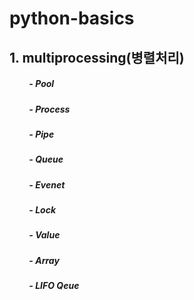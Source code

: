 # python-basics
## 1. multiprocessing(병렬처리)
##### &ensp;&ensp;&ensp;&ensp; - Pool
##### &ensp;&ensp;&ensp;&ensp; - Process
##### &ensp;&ensp;&ensp;&ensp; - Pipe
##### &ensp;&ensp;&ensp;&ensp; - Queue
##### &ensp;&ensp;&ensp;&ensp; - Evenet
##### &ensp;&ensp;&ensp;&ensp; - Lock
##### &ensp;&ensp;&ensp;&ensp; - Value
##### &ensp;&ensp;&ensp;&ensp; - Array
##### &ensp;&ensp;&ensp;&ensp; - LIFO Qeue

